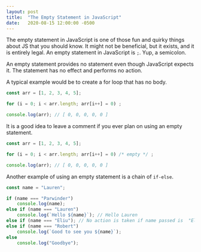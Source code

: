 ```yaml
---
layout: post
title:  "The Empty Statement in JavaScript"
date:   2020-08-15 12:00:00 -0500
---
```


The empty statement in JavaScript is one of those fun and quirky things about JS that you should know. It might not be beneficial, but it exists, and it is entirely legal. An empty statement in JavaScript is `;`. Yup, a semicolon.

An empty statement provides no statement even though JavaScript expects it. The statement has no effect and performs no action.

A typical example would be to create a for loop that has no body.

```javascript
const arr = [1, 2, 3, 4, 5];

for (i = 0; i < arr.length; arr[i++] = 0) ;

console.log(arr); // [ 0, 0, 0, 0, 0 ]
```

It is a good idea to leave a comment if you ever plan on using an empty statement.

```javascript
const arr = [1, 2, 3, 4, 5];

for (i = 0; i < arr.length; arr[i++] = 0) /* empty */ ;

console.log(arr); // [ 0, 0, 0, 0, 0 ]
```

Another example of using an empty statement is a chain of `if-else`.

```javascript
const name = "Lauren";

if (name === "Parwinder")
    console.log(name);
else if (name === "Lauren")
    console.log(`Hello ${name}`); // Hello Lauren
else if (name === "Eliu"); // No action is taken if name passed is  "Eliu"
else if (name === "Robert")
    console.log(`Good to see you ${name}`);
else
    console.log("Goodbye");
```
